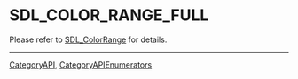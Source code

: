 # SDL_COLOR_RANGE_FULL

Please refer to [SDL_ColorRange](SDL_ColorRange) for details.

----
[CategoryAPI](CategoryAPI), [CategoryAPIEnumerators](CategoryAPIEnumerators)

